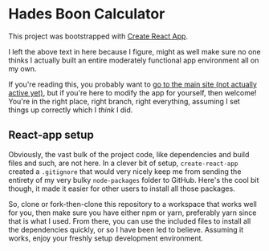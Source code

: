 # Hades Boon Calculator

This project was bootstrapped with [Create React App](https://github.com/facebook/create-react-app).

I left the above text in here because I figure, might as well make sure no one thinks I actually built an entire moderately functional app environment all on my own.

If you're reading this, you probably want to [go to the main site (not actually active yet)](https://geekkid1.github.io/hades-boon-calc), but if you're here to modify the app for yourself, then welcome! You're in the right place, right branch, right everything, assuming I set things up correctly which I *think* I did.

## React-app setup

Obviously, the vast bulk of the project code, like dependencies and build files and such, are not here. In a clever bit of setup, `create-react-app` created a `.gitignore` that would very nicely keep me from sending the entirety of my very bulky `node-packages` folder to GitHub. Here's the cool bit though, it made it easier for other users to install all those packages.

So, clone or fork-then-clone this repository to a workspace that works well for you, then make sure you have either npm or yarn, preferably yarn since that is what I used. From there, you can use the included files to install all the dependencies quickly, or so I have been led to believe. Assuming it works, enjoy your freshly setup development environment.